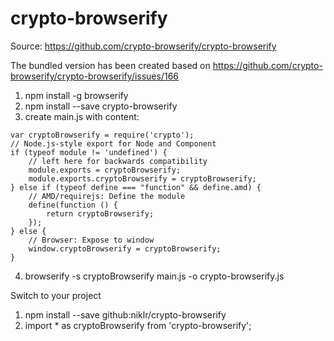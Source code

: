 # crypto-browserify

Source: https://github.com/crypto-browserify/crypto-browserify

The bundled version has been created based on https://github.com/crypto-browserify/crypto-browserify/issues/166

1. npm install -g browserify
2. npm install --save crypto-browserify
3. create main.js with content:

```
var cryptoBrowserify = require('crypto');
// Node.js-style export for Node and Component
if (typeof module != 'undefined') {
    // left here for backwards compatibility
    module.exports = cryptoBrowserify;
    module.exports.cryptoBrowserify = cryptoBrowserify;
} else if (typeof define === "function" && define.amd) {
    // AMD/requirejs: Define the module
    define(function () {
        return cryptoBrowserify;
    });
} else {
    // Browser: Expose to window
    window.cryptoBrowserify = cryptoBrowserify;
}
```

4. browserify -s cryptoBrowserify main.js -o crypto-browserify.js

Switch to your project

1. npm install --save github:niklr/crypto-browserify
2. import * as cryptoBrowserify from 'crypto-browserify';